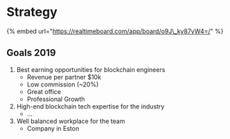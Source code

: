 # Strategy

{% embed url="https://realtimeboard.com/app/board/o9J\_ky87vW4=/" %}

## Goals 2019

1. Best earning opportunities for blockchain engineers
   * Revenue per partner $10k
   * Low commission \(~20%\)
   * Great office
   * Professional Growth
2. High-end blockchain tech expertise for the industry
   * ...
3. Well balanced workplace for the team
   * Company in Eston

